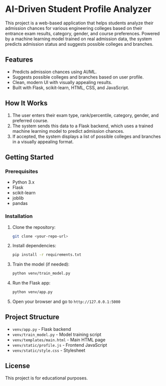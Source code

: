 # AI-Driven Student Profile Analyzer

This project is a web-based application that helps students analyze their admission chances for various engineering colleges based on their entrance exam results, category, gender, and course preferences. Powered by a machine learning model trained on real admission data, the system predicts admission status and suggests possible colleges and branches.

## Features
- Predicts admission chances using AI/ML.
- Suggests possible colleges and branches based on user profile.
- Clean, modern UI with visually appealing results.
- Built with Flask, scikit-learn, HTML, CSS, and JavaScript.

## How It Works
1. The user enters their exam type, rank/percentile, category, gender, and preferred course.
2. The system sends this data to a Flask backend, which uses a trained machine learning model to predict admission chances.
3. If accepted, the system displays a list of possible colleges and branches in a visually appealing format.

## Getting Started

### Prerequisites
- Python 3.x
- Flask
- scikit-learn
- joblib
- pandas

### Installation
1. Clone the repository:
   ```bash
   git clone <your-repo-url>
   ```
2. Install dependencies:
   ```bash
   pip install -r requirements.txt
   ```
3. Train the model (if needed):
   ```bash
   python venv/train_model.py
   ```
4. Run the Flask app:
   ```bash
   python venv/app.py
   ```
5. Open your browser and go to `http://127.0.0.1:5000`

## Project Structure
- `venv/app.py` - Flask backend
- `venv/train_model.py` - Model training script
- `venv/templates/main.html` - Main HTML page
- `venv/static/profile.js` - Frontend JavaScript
- `venv/static/style.css` - Stylesheet

## License
This project is for educational purposes.
